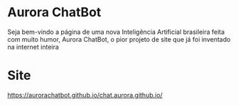 # Aurora ChatBot
Seja bem-vindo a página de uma nova Inteligência Artificial brasileira feita com muito humor, Aurora ChatBot, o pior projeto de site que já foi inventado na internet inteira
# Site
https://aurorachatbot.github.io/chat.aurora.github.io/
